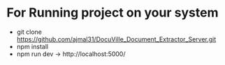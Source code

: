 # For Running project on your system
 - git clone https://github.com/ajmal31/DocuVille_Document_Extractor_Server.git
 - npm install 
 - npm run dev -> http://localhost:5000/